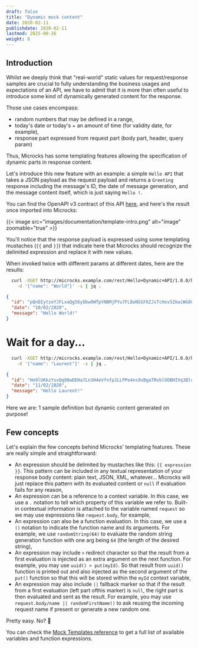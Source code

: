 ```yaml
---
draft: false
title: "Dynamic mock content"
date: 2020-02-11
publishdate: 2020-02-11
lastmod: 2025-08-26
weight: 8
---
```


## Introduction

Whilst we deeply think that "real-world" static values for request/response samples are crucial to fully understanding the business usages and expectations of an API, we have to admit that it is more than often useful to introduce some kind of dynamically generated content for the response. 

Those use cases encompass:

* random numbers that may be defined in a range,
* today's date or today's + an amount of time (for validity date, for example),
* response part expressed from request part (body part, header, query param)

Thus, Microcks has some templating features allowing the specification of dynamic parts in response content.

Let's introduce this new feature with an example: a simple `Hello API` that takes a JSON payload as the request payload and returns a `Greeting` response including the message's ID, the date of message generation, and the message content itself, which is just saying `Hello !`.

You can find the OpenAPI v3 contract of this API [here](https://github.com/microcks/microcks/blob/master/webapp/src/test/resources/io/github/microcks/util/openapi/hello-dynamic-openapi.yaml), and here's the result once imported into Microcks:

{{< image src="images/documentation/template-intro.png" alt="image" zoomable="true" >}}

You'll notice that the response payload is expressed using some templating mustaches (`{{` and `}}`) that indicate here that Microcks should recognize the delimited expression and replace it with new values.

When invoked twice with different params at different dates, here are the results:

```sh
  curl -XGET http://microcks.example.com/rest/Hello+Dynamic+API/1.0.0/hello -H 'Content-type: application/json' \
    -d '{"name": "World"}' -s | jq .

```

```json
{
  "id": "pQnDIytzeYJFLxaQg56yObw0WTpYNBMjPYu7FLBoNSGF6ZJsTcHov5ZmaiWG8Gt8",
  "date": "10/02/2020",
  "message": "Hello World!"
}
```
# Wait for a day...
```sh
  curl -XGET http://microcks.example.com/rest/Hello+Dynamic+API/1.0.0/hello -H 'Content-type: application/json' \
    -d '{"name": "Laurent"}' -s | jq .
```

```json
{
  "id": "Hn9lUKkzYsvQq98wDEHa7Ln3H4eVfnfpJLLPPe4ns9vBgaTRvblOOBHIVq3BluEC",
  "date": "11/02/2020",
  "message": "Hello Laurent!"
}
```

Here we are: 1 sample definition but dynamic content generated on purpose!

## Few concepts

Let's explain the few concepts behind Microcks' templating features. These are really simple and straightforward: 

* An expression should be delimited by mustaches like this: `{{ expression }}`. This pattern can be included in any textual representation of your response body content: plain text, JSON, XML, whatever... Microcks will just replace this pattern with its evaluated content or `null` if evaluation fails for any reason,
* An expression can be a reference to a context variable. In this case, we use a `.` notation to tell which property of this variable we refer to. Built-in contextual information is attached to the variable named `request` so we may use expressions like `request.body`, for example,
* An expression can also be a function evaluation. In this case, we use a `()` notation to indicate the function name and its arguments. For example, we use `randomString(64)` to evaluate the random string generation function with one arg being `64` (the length of the desired string),
* An expression may include `>` redirect character so that the result from a first evaluation is injected as an extra argument on the next function. For example, you may use `uuid() > put(myId)`. So that result from `uuid()` function is printed out and also injected as the second argument of the `put()` function so that this will be stored within the `myId` context variable,
* An expression may also include `||` fallback marker so that if the result from a first evaluation (left part ofthis marker) is `null`, the right part is then evaluated and sent as the result. For example, you may use `request.body/name || randomFirstName()` to ask reusing the incoming request name if present or generate a new random one.

Pretty easy. No? 🎉

You can check the [Mock Templates reference](/documentation/references/templates) to get a full list of available variables and function expressions.
